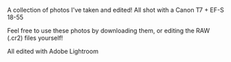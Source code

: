 A collection of photos I've taken and edited! All shot with a Canon T7 + EF-S 18-55

Feel free to use these photos by downloading them, or editing the RAW (.cr2) files yourself!

All edited with Adobe Lightroom
